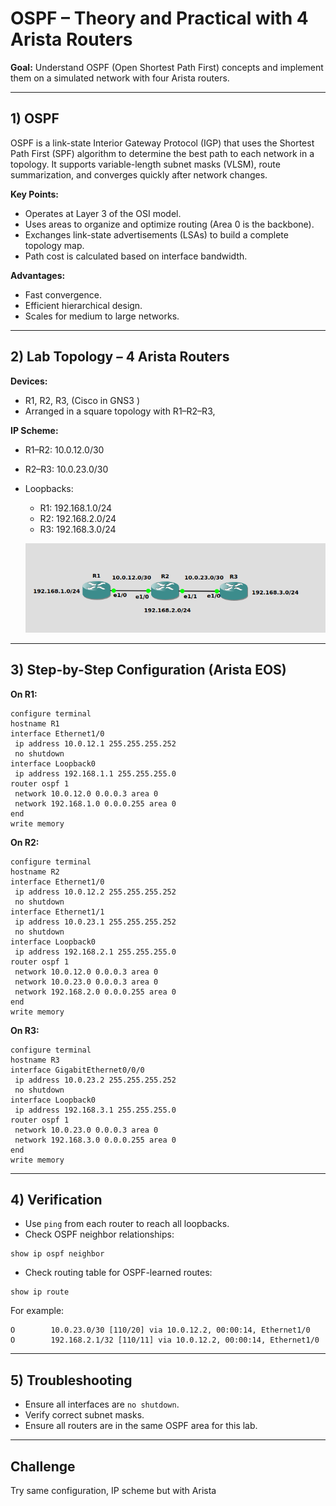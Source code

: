 # OSPF – Theory and Practical with 4 Arista Routers

**Goal:** Understand OSPF (Open Shortest Path First) concepts and implement them on a simulated network with four Arista routers.

---

## 1) OSPF

OSPF is a link-state Interior Gateway Protocol (IGP) that uses the Shortest Path First (SPF) algorithm to determine the best path to each network in a topology. It supports variable-length subnet masks (VLSM), route summarization, and converges quickly after network changes.

**Key Points:**

* Operates at Layer 3 of the OSI model.
* Uses areas to organize and optimize routing (Area 0 is the backbone).
* Exchanges link-state advertisements (LSAs) to build a complete topology map.
* Path cost is calculated based on interface bandwidth.

**Advantages:**

* Fast convergence.
* Efficient hierarchical design.
* Scales for medium to large networks.

---

## 2) Lab Topology – 4 Arista Routers

**Devices:**

* R1, R2, R3, (Cisco in GNS3 )
* Arranged in a square topology with R1–R2–R3, 

**IP Scheme:**

* R1–R2: 10.0.12.0/30
* R2–R3: 10.0.23.0/30

* Loopbacks:

  * R1: 192.168.1.0/24
  * R2: 192.168.2.0/24
  * R3: 192.168.3.0/24

  <p align="center">
  <img src="img/routes.png" alt="Static Routing Lab">
</p>

---

## 3) Step-by-Step Configuration (Arista EOS)

**On R1:**

```
configure terminal
hostname R1
interface Ethernet1/0
 ip address 10.0.12.1 255.255.255.252
 no shutdown
interface Loopback0
 ip address 192.168.1.1 255.255.255.0
router ospf 1
 network 10.0.12.0 0.0.0.3 area 0
 network 192.168.1.0 0.0.0.255 area 0
end
write memory
```

**On R2:**

```
configure terminal
hostname R2
interface Ethernet1/0
 ip address 10.0.12.2 255.255.255.252
 no shutdown
interface Ethernet1/1
 ip address 10.0.23.1 255.255.255.252
 no shutdown
interface Loopback0
 ip address 192.168.2.1 255.255.255.0
router ospf 1
 network 10.0.12.0 0.0.0.3 area 0
 network 10.0.23.0 0.0.0.3 area 0
 network 192.168.2.0 0.0.0.255 area 0
end
write memory
```

**On R3:**

```
configure terminal
hostname R3
interface GigabitEthernet0/0/0
 ip address 10.0.23.2 255.255.255.252
 no shutdown
interface Loopback0
 ip address 192.168.3.1 255.255.255.0
router ospf 1
 network 10.0.23.0 0.0.0.3 area 0
 network 192.168.3.0 0.0.0.255 area 0
end
write memory
```
---

## 4) Verification

* Use `ping` from each router to reach all loopbacks.
* Check OSPF neighbor relationships:

```
show ip ospf neighbor
```

* Check routing table for OSPF-learned routes:

```
show ip route 
```
For example:
```
O        10.0.23.0/30 [110/20] via 10.0.12.2, 00:00:14, Ethernet1/0
O        192.168.2.1/32 [110/11] via 10.0.12.2, 00:00:14, Ethernet1/0
```

---

## 5) Troubleshooting

* Ensure all interfaces are `no shutdown`.
* Verify correct subnet masks.
* Ensure all routers are in the same OSPF area for this lab.

---

## Challenge

Try same configuration, IP scheme but with Arista
